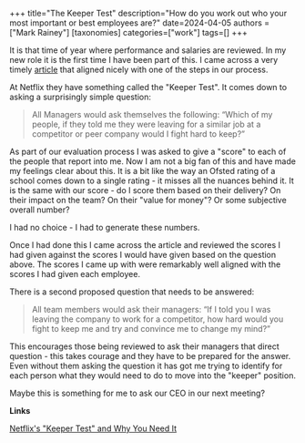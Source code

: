 +++
title="The Keeper Test"
description="How do you work out who your most important or best employees are?"
date=2024-04-05
authors = ["Mark Rainey"]
[taxonomies]
categories=["work"]
tags=[]
+++

It is that time of year where performance and salaries are reviewed. In my new role it is the first time I have been part of this. I came across a very timely [article](https://www.highlights.lornerubis.com/2015/08/the-netflix-keeper-test-and-the-courage-to-take-it/) that aligned nicely with one of the steps in our process. 

<!-- more -->

At Netflix they have something called the "Keeper Test". It comes down to asking a surprisingly simple question:

> All Managers would ask themselves the following: “Which of my people, if they told me they were leaving for a similar job at a competitor or peer company would I fight hard to keep?”

As part of our evaluation process I was asked to give a "score" to each of the people that report into me. Now I am not a big fan of this and have made my feelings clear about this. It is a bit like the way an Ofsted rating of a school comes down to a single rating - it misses all the nuances behind it. It is the same with our score - do I score them based on their delivery? On their impact on the team? On their "value for money"? Or some subjective overall number?

I had no choice - I had to generate these numbers.

Once I had done this I came across the article and reviewed the scores I had given against the scores I would have given based on the question above. The scores I came up with were remarkably well aligned with the scores I had given each employee. 

There is a second proposed question that needs to be answered:

> All team members would ask their managers: “If I told you I was leaving the company to work for a competitor, how hard would you fight to keep me and try and convince me to change my mind?”

This encourages those being reviewed to ask their managers that direct question - this takes courage and they have to be prepared for the answer. Even without them asking the question it has got me trying to identify for each person what they would need to do to move into the "keeper" position.

Maybe this is something for me to ask our CEO in our next meeting?

__Links__

[Netflix's "Keeper Test" and Why You Need It](https://www.highlights.lornerubis.com/2015/08/the-netflix-keeper-test-and-the-courage-to-take-it)